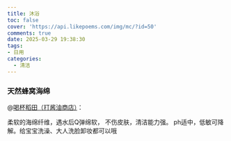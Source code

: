 ```yaml
---
title: 沐浴
toc: false
cover: 'https://api.likepoems.com/img/mc/?id=50'
comments: true
date: 2025-03-29 19:38:30
tags:
- 日用
categories:
  - 清洁
---
```


### 天然蜂窝海绵

@[喝杯稻田（打酱油商店）](https://www.xiaohongshu.com/discovery/item/657d66dd000000000700aeb7?source=webshare&xhsshare=pc_web&xsec_token=ABTKGbEOIyQZL6R-tgyRXn5w_HgmF9N70U_JLeTJPWr7s=&xsec_source=pc_share)：

柔软的海绵纤维，遇水后Q弹绵软， 不伤皮肤，清洁能力强。 ph适中，低敏可降解。给宝宝洗澡、大人洗脸卸妆都可以哦
